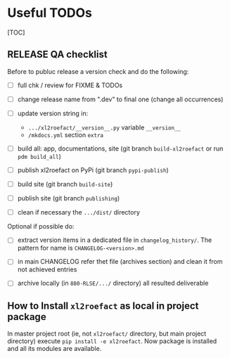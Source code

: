 
# Useful TODOs 

[TOC]

## RELEASE QA checklist

Before to publuc release a version check and do the following:

* [ ] full chk / review for FIXME & TODOs
* [ ] change release name from ".dev" to final one (change all occurrences)
* [ ] update version string in:
    * `.../xl2roefact/__version__.py` variable `__version__`
    * `/mkdocs.yml` section `extra`
* [ ] build all: app, documentations, site (git branch `build-xl2roefact` or run `pdm build_all`)
* [ ] publish xl2roefact on PyPi (git branch `pypi-publish`)
* [ ] build site (git branch `build-site`)
* [ ] publish site (git branch `publishing`)
* [ ] clean if necessary the `.../dist/` directory


Optional if possible do:

* [ ] extract version items in a dedicated file in `changelog_history/`. The pattern for name is `CHANGELOG-<version>.md`
* [ ] in main CHANGELOG refer thet file (archives section) and clean it from not achieved entries
* [ ] archive locally (in `880-RLSE/.../` directory) all resulted deliverable








## How to Install `xl2roefact` as local in project package

In master project root (ie, not `xl2roefact/` directory, but main project directory) execute `pip install -e xl2roefact`. Now package is installed and all its modules are available.





